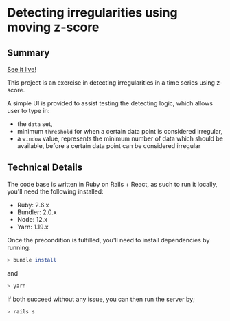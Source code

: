 # Detecting irregularities using moving z-score

## Summary

[See it live!](https://zscore.herokuapp.com/)

This project is an exercise in detecting irregularities in a time series using z-score.

A simple UI is provided to assist testing the detecting logic, which allows user to type in:

- the `data` set,
- minimum `threshold` for when a certain data point is considered irregular,
- a `window` value, represents the minimum number of data which should be available, before a certain data point can be considered irregular

## Technical Details

The code base is written in Ruby on Rails + React, as such to run it locally, you'll need the following installed:

- Ruby: 2.6.x
- Bundler: 2.0.x
- Node: 12.x
- Yarn: 1.19.x

Once the precondition is fulfilled, you'll need to install dependencies by running:

```sh
> bundle install
```

and

```sh
> yarn
```

If both succeed without any issue, you can then run the server by;

```sh
> rails s
```
